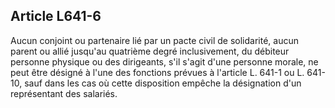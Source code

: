 Article L641-6
----
Aucun conjoint ou partenaire lié par un pacte civil de solidarité, aucun parent
ou allié jusqu'au quatrième degré inclusivement, du débiteur personne physique
ou des dirigeants, s'il s'agit d'une personne morale, ne peut être désigné à
l'une des fonctions prévues à l'article L. 641-1 ou L. 641-10, sauf dans les cas
où cette disposition empêche la désignation d'un représentant des salariés.
